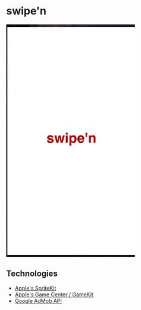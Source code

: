 # swipe'n

![Image](https://github.com/clipchak/swipen/blob/master/gameDemo.gif)


## Technologies 
- [Apple's SpriteKit](https://developer.apple.com/spritekit/)
- [Apple's Game Center / GameKit](https://developer.apple.com/game-center/)
- [Google AdMob API](https://developers.google.com/admob/api/v1/getting-started)
